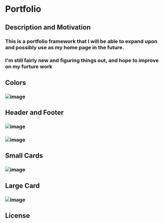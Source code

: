 # Portfolio
## Description and Motivation
### This is a portfolio framework that I will be able to expand upon and possibly use as my home page in the future.
### I'm still fairly new and figuring things out, and hope to improve on my furture work
## Colors
### ![image](https://github.com/AlexJ1890/Challenge-2/assets/150198347/390bb941-ff6d-4551-a6d7-809bd432f5fd)
## Header and Footer
### ![image](https://github.com/AlexJ1890/Challenge-2/assets/150198347/613463b8-9685-4916-82d8-57a3ba909c4b)
### ![image](https://github.com/AlexJ1890/Challenge-2/assets/150198347/69ffa64b-5695-4e9e-b368-88d52d881b2f)
## Small Cards
### ![image](https://github.com/AlexJ1890/Challenge-2/assets/150198347/1c478ca6-caf4-4731-9cca-8636901a9f99)
## Large Card
### ![image](https://github.com/AlexJ1890/Challenge-2/assets/150198347/8a73694e-c376-481e-bb1b-a183ea22f4e3)
## License
### 

